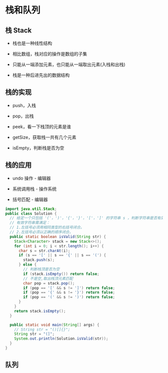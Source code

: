# 栈和队列

## 栈 Stack

- 栈也是一种线性结构

- 相比数组，栈对应的操作是数组的子集

- 只能从一端添加元素，也只能从一端取出元素(入栈和出栈)

- 栈是一种后进先出的数据结构

## 栈的实现

- push，入栈

- pop，出栈

- peek，看一下栈顶的元素是谁

- getSize，获取栈一共有几个元素

- isEmpty，判断栈是否为空

## 栈的应用

- undo 操作 - 编辑器

- 系统调用栈 - 操作系统

- 括号匹配 - 编辑器

```java
import java.util.Stack;
public class Solution {
  // 给定一个只包括 '('，')'，'{'，'}'，'['，']' 的字符串 s ，判断字符串是否有效。
  // 有效字符串需满足：
  // 1.左括号必须用相同类型的右括号闭合。
  // 2.左括号必须以正确的顺序闭合。
  public static boolean isValid(String str) {
    Stack<Character> stack = new Stack<>();
    for (int i = 0; i < str.length(); i++) {
      char s = str.charAt(i);
      if (s == '[' || s == '{' || s == '(') {
        stack.push(s);
      } else {
        // 判断栈顶是否为空
        if (stack.isEmpty()) return false;
        // 不是空,取出栈顶元素匹配
        char pop = stack.pop();
        if (pop == '[' && s != ']') return false;
        if (pop == '{' && s != '}') return false;
        if (pop == '(' && s != ')') return false;
      }
    }
    return stack.isEmpty();
  }

  public static void main(String[] args) {
    // String str = "()[]{}";
    String str = "(]";
    System.out.println(Solution.isValid(str));
  }
}
```

## 队列